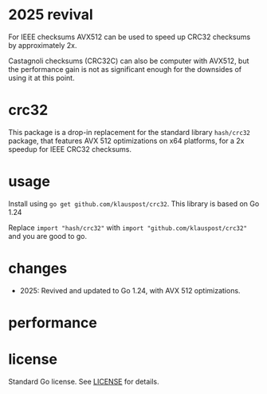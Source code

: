 # 2025 revival

For IEEE checksums AVX512 can be used to speed up CRC32 checksums by approximately 2x.

Castagnoli checksums (CRC32C) can also be computer with AVX512, 
but the performance gain is not as significant enough for the downsides of using it at this point.

# crc32

This package is a drop-in replacement for the standard library `hash/crc32` package, 
that features AVX 512 optimizations on x64 platforms, for a 2x speedup for IEEE CRC32 checksums.

# usage

Install using `go get github.com/klauspost/crc32`. This library is based on Go 1.24

Replace `import "hash/crc32"` with `import "github.com/klauspost/crc32"` and you are good to go.

# changes
* 2025: Revived and updated to Go 1.24, with AVX 512 optimizations.

# performance


# license

Standard Go license. See [LICENSE](LICENSE) for details.
